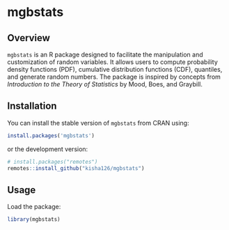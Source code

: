 # mgbstats

## Overview

`mgbstats` is an R package designed to facilitate the manipulation and customization of random variables. It allows users to compute probability density functions (PDF), cumulative distribution functions (CDF), quantiles, and generate random numbers. The package is inspired by concepts from *Introduction to the Theory of Statistics* by Mood, Boes, and Graybill.

## Installation

You can install the stable version of `mgbstats` from CRAN using:

```r
install.packages('mgbstats')
```

or the development version:

```r
# install.packages("remotes")
remotes::install_github("kisha126/mgbstats")
```

## Usage

Load the package:

```r
library(mgbstats)
```


